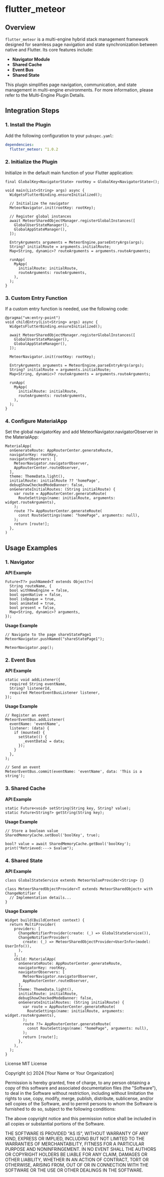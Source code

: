 # flutter_meteor

## Overview
`flutter_meteor` is a multi-engine hybrid stack management framework designed for seamless page navigation and state synchronization between native and Flutter. 
Its core features include:
 - **Navigator Module**
 - **Shared Cache**
 - **Event Bus**
 - **Shared State**

This plugin simplifies page navigation, communication, and state management in multi-engine environments. For more information, please refer to the Multi-Engine Plugin Details.

## Integration Steps

### 1. Install the Plugin

Add the following configuration to your `pubspec.yaml`:

```yaml
dependencies:
  flutter_meteor: ^1.0.2
```
### 2. Initialize the Plugin
Initialize in the default main function of your Flutter application:

```
final GlobalKey<NavigatorState> rootKey = GlobalKey<NavigatorState>();

void main(List<String> args) async {
  WidgetsFlutterBinding.ensureInitialized();

  // Initialize the navigator
  MeteorNavigator.init(rootKey: rootKey);

  // Register global instances
  await MeteorSharedObjectManager.registerGlobalInstances([
    GlobalUserStateManager(),
    GlobalAppStateManager(),
  ]);

  EntryArguments arguments = MeteorEngine.parseEntryArgs(args);
  String? initialRoute = arguments.initialRoute;
  Map<String, dynamic>? routeArguments = arguments.routeArguments;

  runApp(
    MyApp(
      initialRoute: initialRoute,
      routeArguments: routeArguments,
    ),
  );
}
```
### 3. Custom Entry Function
If a custom entry function is needed, use the following code:

```
@pragma("vm:entry-point")
void childEntry(List<String> args) async {
  WidgetsFlutterBinding.ensureInitialized();

  await MeteorSharedObjectManager.registerGlobalInstances([
    GlobalUserStateManager(),
    GlobalAppStateManager(),
  ]);

  MeteorNavigator.init(rootKey: rootKey);

  EntryArguments arguments = MeteorEngine.parseEntryArgs(args);
  String? initialRoute = arguments.initialRoute;
  Map<String, dynamic>? routeArguments = arguments.routeArguments;

  runApp(
    MyApp(
      initialRoute: initialRoute,
      routeArguments: routeArguments,
    ),
  );
}
```
### 4. Configure MaterialApp
Set the global navigatorKey and add MeteorNavigator.navigatorObserver in the MaterialApp:

```
MaterialApp(
  onGenerateRoute: AppRouterCenter.generateRoute,
  navigatorKey: rootKey,
  navigatorObservers: [
    MeteorNavigator.navigatorObserver,
    AppRouterCenter.routeObserver,
  ],
  theme: ThemeData.light(),
  initialRoute: initialRoute ?? 'homePage',
  debugShowCheckedModeBanner: false,
  onGenerateInitialRoutes: (String initialRoute) {
    var route = AppRouterCenter.generateRoute(
      RouteSettings(name: initialRoute, arguments: widget.routeArguments),
    );
    route ??= AppRouterCenter.generateRoute(
      const RouteSettings(name: "homePage", arguments: null),
    );
    return [route!];
  },
)
```
## Usage Examples
### 1. Navigator
**API Example**

```
Future<T?> pushNamed<T extends Object?>(
  String routeName, {
  bool withNewEngine = false,
  bool openNative = false,
  bool isOpaque = true,
  bool animated = true,
  bool present = false,
  Map<String, dynamic>? arguments,
});
```
**Usage Example**
```
// Navigate to the page shareStatePage1
MeteorNavigator.pushNamed("shareStatePage1");

MeteorNavigator.pop();
```
### 2. Event Bus
**API Example**

```
static void addListener({
  required String eventName,
  String? listenerId,
  required MeteorEventBusListener listener,
});
```
**Usage Example**

```
// Register an event
MeteorEventBus.addListener(
  eventName: 'eventName',
  listener: (data) {
    if (mounted) {
      setState(() {
        _eventData2 = data;
      });
    }
  },
);

// Send an event
MeteorEventBus.commit(eventName: 'eventName', data: 'This is a string');
```
### 3. Shared Cache
**API Example**
```
static Future<void> setString(String key, String? value);
static Future<String?> getString(String key);
```
**Usage Example**
```
// Store a boolean value
SharedMemoryCache.setBool('boolKey', true);

bool? value = await SharedMemoryCache.getBool('boolKey');
print("Retrieved:---> $value");
```
### 4. Shared State
**API Example**
```
class GlobalStateService extends MeteorValueProvider<String> {}

class MeteorSharedObjectProvider<T extends MeteorSharedObject> with ChangeNotifier {
  // Implementation details...
}
```
**Usage Example**
```
Widget build(BuildContext context) {
  return MultiProvider(
    providers: [
      ChangeNotifierProvider(create: (_) => GlobalStateService()),
      ChangeNotifierProvider(
        create: (_) => MeteorSharedObjectProvider<UserInfo>(model: UserInfo()),
      ),
    ],
    child: MaterialApp(
      onGenerateRoute: AppRouterCenter.generateRoute,
      navigatorKey: rootKey,
      navigatorObservers: [
        MeteorNavigator.navigatorObserver,
        AppRouterCenter.routeObserver,
      ],
      theme: ThemeData.light(),
      initialRoute: initialRoute,
      debugShowCheckedModeBanner: false,
      onGenerateInitialRoutes: (String initialRoute) {
        var route = AppRouterCenter.generateRoute(
          RouteSettings(name: initialRoute, arguments: widget.routeArguments),
        );
        route ??= AppRouterCenter.generateRoute(
          const RouteSettings(name: "homePage", arguments: null),
        );
        return [route!];
      },
    ),
  );
}
```

License
MIT License

Copyright (c) 2024 [Your Name or Your Organization]

Permission is hereby granted, free of charge, to any person obtaining a copy
of this software and associated documentation files (the "Software"), to deal
in the Software without restriction, including without limitation the rights
to use, copy, modify, merge, publish, distribute, sublicense, and/or sell
copies of the Software, and to permit persons to whom the Software is
furnished to do so, subject to the following conditions:

The above copyright notice and this permission notice shall be included in all
copies or substantial portions of the Software.

THE SOFTWARE IS PROVIDED "AS IS", WITHOUT WARRANTY OF ANY KIND, EXPRESS OR
IMPLIED, INCLUDING BUT NOT LIMITED TO THE WARRANTIES OF MERCHANTABILITY,
FITNESS FOR A PARTICULAR PURPOSE AND NONINFRINGEMENT. IN NO EVENT SHALL THE
AUTHORS OR COPYRIGHT HOLDERS BE LIABLE FOR ANY CLAIM, DAMAGES OR OTHER
LIABILITY, WHETHER IN AN ACTION OF CONTRACT, TORT OR OTHERWISE, ARISING FROM,
OUT OF OR IN CONNECTION WITH THE SOFTWARE OR THE USE OR OTHER DEALINGS IN THE
SOFTWARE.
